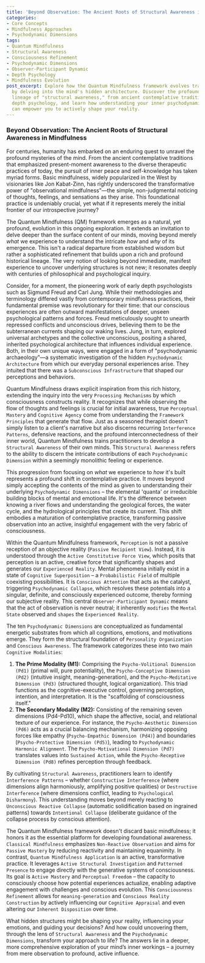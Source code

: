 ```yaml
---
title: 'Beyond Observation: The Ancient Roots of Structural Awareness in Mindfulness'
categories:
- Core Concepts
- Mindfulness Approaches
- Psychodynamic Dimensions
tags:
- Quantum Mindfulness
- Structural Awareness
- Consciousness Refinement
- Psychodynamic Dimensions
- Observer-Participant Dynamic
- Depth Psychology
- Mindfulness Evolution
post_excerpt: Explore how the Quantum Mindfulness framework evolves traditional mindfulness
  by delving into the mind's hidden architecture. Discover the profound historical
  lineage of "structural awareness," from ancient contemplative traditions to modern
  depth psychology, and learn how understanding your inner psychodynamic dimensions
  can empower you to actively shape your reality.
---
```

### Beyond Observation: The Ancient Roots of Structural Awareness in Mindfulness

For centuries, humanity has embarked on an enduring quest to unravel the profound mysteries of the mind. From the ancient contemplative traditions that emphasized present-moment awareness to the diverse therapeutic practices of today, the pursuit of inner peace and self-knowledge has taken myriad forms. Basic mindfulness, widely popularized in the West by visionaries like Jon Kabat-Zinn, has rightly underscored the transformative power of "observational mindfulness"—the simple, non-judgmental noticing of thoughts, feelings, and sensations as they arise. This foundational practice is undeniably crucial, yet what if it represents merely the initial frontier of our introspective journey?

The Quantum Mindfulness (QM) framework emerges as a natural, yet profound, evolution in this ongoing exploration. It extends an invitation to delve deeper than the surface content of our minds, moving beyond merely *what* we experience to understand the intricate *how* and *why* of its emergence. This isn't a radical departure from established wisdom but rather a sophisticated refinement that builds upon a rich and profound historical lineage. The very notion of looking beyond immediate, manifest experience to uncover underlying structures is not new; it resonates deeply with centuries of philosophical and psychological inquiry.

Consider, for a moment, the pioneering work of early depth psychologists such as Sigmund Freud and Carl Jung. While their methodologies and terminology differed vastly from contemporary mindfulness practices, their fundamental premise was revolutionary for their time: that our conscious experiences are often outward manifestations of deeper, unseen psychological patterns and forces. Freud meticulously sought to unearth repressed conflicts and unconscious drives, believing them to be the subterranean currents shaping our waking lives. Jung, in turn, explored universal archetypes and the collective unconscious, positing a shared, inherited psychological architecture that influences individual experience. Both, in their own unique ways, were engaged in a form of "psychodynamic archaeology"—a systematic investigation of the hidden `Psychodynamic Architecture` from which our everyday personal experiences arise. They intuited that there was a `Subconscious Infrastructure` that shaped our perceptions and behaviors.

Quantum Mindfulness draws explicit inspiration from this rich history, extending the inquiry into the very `Processing Mechanisms` by which consciousness constructs reality. It recognizes that while observing the flow of thoughts and feelings is crucial for initial awareness, true `Perceptual Mastery` and `Cognitive Agency` come from understanding the `Framework Principles` that generate that flow. Just as a seasoned therapist doesn't simply listen to a client's narrative but also discerns recurring `Interference Patterns`, defensive reactions, and the profound interconnectedness of their inner world, Quantum Mindfulness trains practitioners to develop a `Structural Awareness` of their own minds. This `Structural Awareness` refers to the ability to discern the intricate contributions of each `Psychodynamic Dimension` within a seemingly monolithic feeling or experience.

This progression from focusing on *what* we experience to *how* it's built represents a profound shift in contemplative practice. It moves beyond simply accepting the contents of the mind as given to understanding their underlying `Psychodynamic Dimensions` – the elemental 'quanta' or irreducible building blocks of mental and emotional life. It's the difference between knowing a river flows and understanding the geological forces, the water cycle, and the hydrological principles that create its current. This shift embodies a maturation of contemplative practice, transforming passive observation into an active, insightful engagement with the very fabric of consciousness.

Within the Quantum Mindfulness framework, `Perception` is not a passive reception of an objective reality (`Passive Recipient View`). Instead, it is understood through the `Active Constitutive Force View`, which posits that perception is an active, creative force that significantly shapes and generates our `Experienced Reality`. Mental phenomena initially exist in a state of `Cognitive Superposition` – a `Probabilistic Field` of multiple coexisting possibilities. It is `Conscious Attention` that acts as the catalyst, triggering `Psychodynamic Collapse`, which resolves these potentials into a singular, definite, and consciously experienced outcome, thereby forming our subjective reality. This central `Observer-Participant Dynamic` means that the act of observation is never neutral; it inherently `modifies` the `Mental State` observed and `shapes` the `Experienced Reality`.

The ten `Psychodynamic Dimensions` are conceptualized as fundamental energetic substrates from which all cognitions, emotions, and motivations emerge. They form the structural foundation of `Personality Organization` and `Conscious Awareness`. The framework categorizes these into two main `Cognitive Modalities`:
1.  **The Prime Modality (M1):** Comprising the `Psycho-Volitional Dimension (Pd1)` (primal will, pure potentiality), the `Psycho-Conceptive Dimension (Pd2)` (intuitive insight, meaning-generation), and the `Psycho-Meditative Dimension (Pd3)` (structured thought, logical organization). This triad functions as the cognitive-executive control, governing perception, intention, and interpretation. It is the "scaffolding of consciousness itself."
2.  **The Secondary Modality (M2):** Consisting of the remaining seven dimensions (Pd4-Pd10), which shape the affective, social, and relational texture of our experience. For instance, the `Psycho-Aesthetic Dimension (Pd6)` acts as a crucial balancing mechanism, harmonizing opposing forces like empathy (`Psycho-Empathic Dimension (Pd4)`) and boundaries (`Psycho-Protective Dimension (Pd5)`), leading to `Psychodynamic Harmonic Alignment`. The `Psycho-Motivational Dimension (Pd7)` translates values into `Sustained Action`, while the `Psycho-Receptive Dimension (Pd8)` refines perception through feedback.

By cultivating `Structural Awareness`, practitioners learn to identify `Interference Patterns` – whether `Constructive Interference` (where dimensions align harmoniously, amplifying positive qualities) or `Destructive Interference` (where dimensions conflict, leading to `Psychological Disharmony`). This understanding moves beyond merely reacting to `Unconscious Reactive Collapse` (automatic solidification based on ingrained patterns) towards `Intentional Collapse` (deliberate guidance of the collapse process by conscious attention).

The Quantum Mindfulness framework doesn't discard basic mindfulness; it honors it as the essential platform for developing foundational awareness. `Classical Mindfulness` emphasizes `Non-Reactive Observation` and aims for `Passive Mastery` by reducing reactivity and maintaining equanimity. In contrast, `Quantum Mindfulness Application` is an active, transformative practice. It leverages `Active Structural Investigation` and `Patterned Presence` to engage directly with the generative systems of consciousness. Its goal is `Active Mastery` and `Perceptual Freedom` – the capacity to consciously choose how potential experiences actualize, enabling adaptive engagement with challenges and conscious evolution. This `Consciousness Refinement` allows for `meaning-generation` and `Conscious Reality Construction` by actively influencing our `Cognitive Appraisal` and even altering our `Inherent Disposition` over time.

What hidden structures might be shaping your reality, influencing your emotions, and guiding your decisions? And how could uncovering them, through the lens of `Structural Awareness` and the `Psychodynamic Dimensions`, transform your approach to life? The answers lie in a deeper, more comprehensive exploration of your mind’s inner workings – a journey from mere observation to profound, active influence.